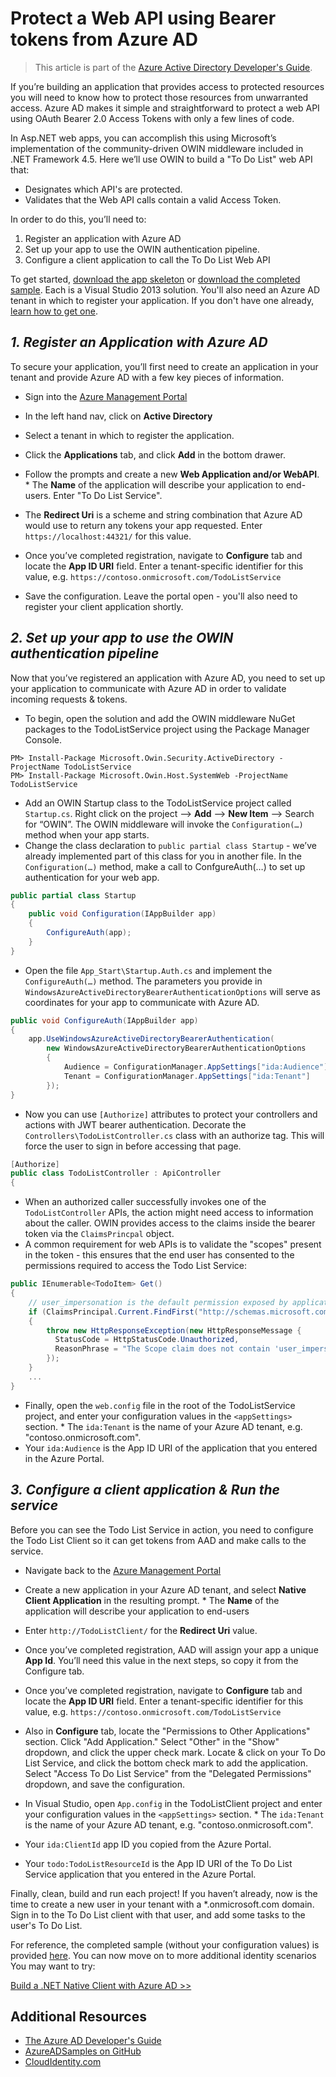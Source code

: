 <properties
    pageTitle="Azure AD .NET Getting Started | Microsoft Azure"
    description="How to build a .NET MVC Web API that integrates with Azure AD for authentication and authorization."
    services="active-directory"
    documentationCenter=".net"
    authors="dstrockis"
    manager="mbaldwin"
    editor=""/>

<tags
    ms.service="active-directory"
    ms.workload="identity"
    ms.tgt_pltfrm="na"
    ms.devlang="dotnet"
    ms.topic="article"
    ms.date="01/21/2016"
    ms.author="dastrock"/>


# Protect a Web API using Bearer tokens from Azure AD
> This article is part of the [Azure Active Directory Developer's Guide](../articles/active-directory/active-directory-developers-guide.md).

If you’re building an application that provides access to protected resources you will need to know how to protect those resources from unwarranted access.
Azure AD makes it simple and straightforward to protect a web API using OAuth Bearer 2.0 Access Tokens with only a few lines of code.

In Asp.NET web apps, you can accomplish this using Microsoft’s implementation of the community-driven OWIN middleware included in .NET Framework 4.5.  Here we’ll use OWIN to build a "To Do List" web API that:

* Designates which API's are protected.
* Validates that the Web API calls contain a valid Access Token.

In order to do this, you’ll need to:

1. Register an application with Azure AD
2. Set up your app to use the OWIN authentication pipeline.
3. Configure a client application to call the To Do List Web API

To get started, [download the app skeleton](https://github.com/AzureADQuickStarts/WebAPI-Bearer-DotNet/archive/skeleton.zip) or [download the completed sample](https://github.com/AzureADQuickStarts/WebAPI-Bearer-DotNet/archive/complete.zip).  Each is a Visual Studio 2013 solution.  You'll also need an Azure AD tenant in which to register your application.  If you don't have one already, [learn how to get one](active-directory-howto-tenant.md).

## *1.    Register an Application with Azure AD*
To secure your application, you’ll first need to create an application in your tenant and provide Azure AD with a few key pieces of information.

* Sign into the [Azure Management Portal](https://manage.windowsazure.com)
* In the left hand nav, click on **Active Directory**
* Select a tenant in which to register the application.
* Click the **Applications** tab, and click **Add** in the bottom drawer.
* Follow the prompts and create a new **Web Application and/or WebAPI**.  * The **Name** of the application will describe your application to end-users.  Enter "To Do List Service".
* The **Redirect Uri** is a scheme and string combination that Azure AD would use to return any tokens your app requested. Enter `https://localhost:44321/` for this value.


* Once you’ve completed registration, navigate to **Configure** tab and locate the **App ID URI** field.  Enter a tenant-specific identifier for this value, e.g. `https://contoso.onmicrosoft.com/TodoListService`
* Save the configuration.  Leave the portal open - you'll also need to register your client application shortly.

## *2. Set up your app to use the OWIN authentication pipeline*
Now that you’ve registered an application with Azure AD, you need to set up your application to communicate with Azure AD in order to validate incoming requests & tokens.

* To begin, open the solution and add the OWIN middleware NuGet packages to the TodoListService project using the Package Manager Console.

```
PM> Install-Package Microsoft.Owin.Security.ActiveDirectory -ProjectName TodoListService
PM> Install-Package Microsoft.Owin.Host.SystemWeb -ProjectName TodoListService
```

* Add an OWIN Startup class to the TodoListService project called `Startup.cs`.  Right click on the project --> **Add** --> **New Item** --> Search for “OWIN”.  The OWIN middleware will invoke the `Configuration(…)` method when your app starts.
* Change the class declaration to `public partial class Startup` - we’ve already implemented part of this class for you in another file.  In the `Configuration(…)` method, make a call to ConfgureAuth(…) to set up authentication for your web app.

```C#
public partial class Startup
{
    public void Configuration(IAppBuilder app)
    {
        ConfigureAuth(app);
    }
}
```

* Open the file `App_Start\Startup.Auth.cs` and implement the `ConfigureAuth(…)` method.  The parameters you provide in `WindowsAzureActiveDirectoryBearerAuthenticationOptions` will serve as coordinates for your app to communicate with Azure AD.

```C#
public void ConfigureAuth(IAppBuilder app)
{
    app.UseWindowsAzureActiveDirectoryBearerAuthentication(
        new WindowsAzureActiveDirectoryBearerAuthenticationOptions
        {
            Audience = ConfigurationManager.AppSettings["ida:Audience"],
            Tenant = ConfigurationManager.AppSettings["ida:Tenant"]
        });
}
```

* Now you can use `[Authorize]` attributes to protect your controllers and actions with JWT bearer authentication.  Decorate the `Controllers\TodoListController.cs` class with an authorize tag.  This will force the user to sign in before accessing that page.

```C#
[Authorize]
public class TodoListController : ApiController
{
```

* When an authorized caller successfully invokes one of the `TodoListController` APIs, the action might need access to information about the caller.  OWIN provides access to the claims inside the bearer token via the `ClaimsPrincpal` object.  
* A common requirement for web APIs is to validate the "scopes" present in the token - this ensures that the end user has consented to the permissions required to access the Todo List Service:

```C#
public IEnumerable<TodoItem> Get()
{
    // user_impersonation is the default permission exposed by applications in AAD
    if (ClaimsPrincipal.Current.FindFirst("http://schemas.microsoft.com/identity/claims/scope").Value != "user_impersonation")
    {
        throw new HttpResponseException(new HttpResponseMessage {
          StatusCode = HttpStatusCode.Unauthorized,
          ReasonPhrase = "The Scope claim does not contain 'user_impersonation' or scope claim not found"
        });
    }
    ...
}
```

* Finally, open the `web.config` file in the root of the TodoListService project, and enter your configuration values in the `<appSettings>` section.  * The `ida:Tenant` is the name of your Azure AD tenant, e.g. "contoso.onmicrosoft.com".
* Your `ida:Audience` is the App ID URI of the application that you entered in the Azure Portal.



## *3.    Configure a client application & Run the service*
Before you can see the Todo List Service in action, you need to configure the Todo List Client so it can get tokens from AAD and make calls to the service.

* Navigate back to the [Azure Management Portal](https://manage.windowsazure.com)
* Create a new application in your Azure AD tenant, and select **Native Client Application** in the resulting prompt.  * The **Name** of the application will describe your application to end-users
* Enter `http://TodoListClient/` for the **Redirect Uri** value.


* Once you’ve completed registration, AAD will assign your app a unique **App Id**. You’ll need this value in the next steps, so copy it from the Configure tab.
* Once you’ve completed registration, navigate to **Configure** tab and locate the **App ID URI** field.  Enter a tenant-specific identifier for this value, e.g. `https://contoso.onmicrosoft.com/TodoListService`
* Also in **Configure** tab, locate the "Permissions to Other Applications" section. Click "Add Application." Select "Other" in the "Show" dropdown, and click the upper check mark. Locate & click on your To Do List Service, and click the bottom check mark to add the application. Select "Access To Do List Service" from the "Delegated Permissions" dropdown, and save the configuration.

* In Visual Studio, open `App.config` in the TodoListClient project and enter your configuration values in the `<appSettings>` section.  * The `ida:Tenant` is the name of your Azure AD tenant, e.g. "contoso.onmicrosoft.com".
* Your `ida:ClientId` app ID you copied from the Azure Portal.
* Your `todo:TodoListResourceId` is the App ID URI of the To Do List Service application that you entered in the Azure Portal.



Finally, clean, build and run each project!  If you haven’t already, now is the time to create a new user in your tenant with a *.onmicrosoft.com domain.  Sign in to the To Do List client with that user, and add some tasks to the user's To Do List.

For reference, the completed sample (without your configuration values) is provided [here](https://github.com/AzureADQuickStarts/WebAPI-Bearer-DotNet/archive/complete.zip).  You can now move on to more additional identity scenarios  You may want to try:

[Build a .NET Native Client with Azure AD >>](../active-directory-devquickstarts-native-dotnet.md)

## Additional Resources

- [The Azure AD Developer's Guide](active-directory-developers-guide.md)
- [AzureADSamples on GitHub](https://github.com/AzureAdSamples)
- [CloudIdentity.com](https://cloudidentity.com)


